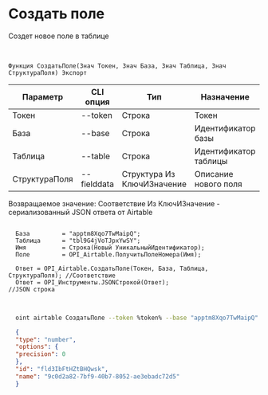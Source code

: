﻿---
sidebar_position: 1
---

# Создать поле
 Создет новое поле в таблице


<br/>


`Функция СоздатьПоле(Знач Токен, Знач База, Знач Таблица, Знач СтруктураПоля) Экспорт`

  | Параметр | CLI опция | Тип | Назначение |
  |-|-|-|-|
  | Токен | --token | Строка | Токен |
  | База | --base | Строка | Идентификатор базы |
  | Таблица | --table | Строка | Идентификатор таблицы |
  | СтруктураПоля | --fielddata | Структура Из КлючИЗначение | Описание нового поля |

  
  Возвращаемое значение:   Соответствие Из КлючИЗначение - сериализованный JSON ответа от Airtable





```bsl title="Пример кода"
  
  База         = "apptm8Xqo7TwMaipQ";
  Таблица      = "tbl9G4jVoTJpxYwSY";
  Имя          = Строка(Новый УникальныйИдентификатор);
  Поле         = OPI_Airtable.ПолучитьПолеНомера(Имя);
  
  Ответ = OPI_Airtable.СоздатьПоле(Токен, База, Таблица, СтруктураПоля); //Соответствие
  Ответ = OPI_Инструменты.JSONСтрокой(Ответ);                            //JSON строка
  
```
	


```sh title="Пример команды CLI"
    
  oint airtable СоздатьПоле --token %token% --base "apptm8Xqo7TwMaipQ" --table "tbl9G4jVoTJpxYwSY" --fielddata %fielddata%

```

```json title="Результат"
  {
  "type": "number",
  "options": {
  "precision": 0
  },
  "id": "fld3IbFtHZtBHQwsk",
  "name": "9c0d2a82-7bf9-40b7-8052-ae3ebadc72d5"
  }
```
